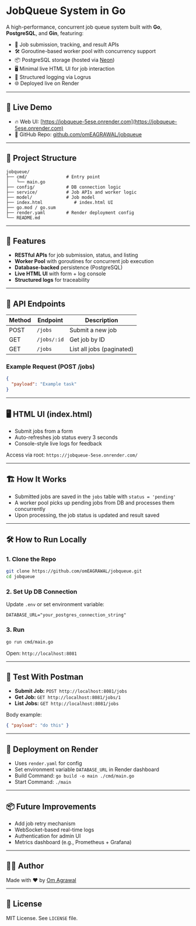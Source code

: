 # JobQueue System in Go

A high-performance, concurrent job queue system built with **Go**, **PostgreSQL**, and **Gin**, featuring:

* 🚀 Job submission, tracking, and result APIs
* 🛠️ Goroutine-based worker pool with concurrency support
* 📦 PostgreSQL storage (hosted via [Neon](https://neon.tech))
* 🖥️ Minimal live HTML UI for job interaction
* 🔧 Structured logging via Logrus
* 🌐 Deployed live on Render

---

## 🔗 Live Demo

* 🔥 Web UI: [https://jobqueue-5ese.onrender.com](https://jobqueue-5ese.onrender.com)
* 🧠 GitHub Repo: [github.com/omEAGRAWAL/jobqueue](https://github.com/omEAGRAWAL/jobqueue)

---

## 📁 Project Structure

```
jobqueue/
├── cmd/               # Entry point
│   └── main.go
├── config/            # DB connection logic
├── service/           # Job APIs and worker logic
├── model/             # Job model
├── index.html            # index.html UI
├── go.mod / go.sum
├── render.yaml        # Render deployment config
└── README.md
```

---

## 🚀 Features

* **RESTful APIs** for job submission, status, and listing
* **Worker Pool** with goroutines for concurrent job execution
* **Database-backed** persistence (PostgreSQL)
* **Live HTML UI** with form + log console
* **Structured logs** for traceability

---

## 🔧 API Endpoints

| Method | Endpoint    | Description               |
| ------ | ----------- | ------------------------- |
| POST   | `/jobs`     | Submit a new job          |
| GET    | `/jobs/:id` | Get job by ID             |
| GET    | `/jobs`     | List all jobs (paginated) |

### Example Request (POST /jobs)

```json
{
  "payload": "Example task"
}
```

---

## 🖥️ HTML UI (index.html)

* Submit jobs from a form
* Auto-refreshes job status every 3 seconds
* Console-style live logs for feedback

Access via root: `https://jobqueue-5ese.onrender.com/`

---

## 🏗️ How It Works

* Submitted jobs are saved in the `jobs` table with `status = 'pending'`
* A worker pool picks up pending jobs from DB and processes them concurrently
* Upon processing, the job status is updated and result saved

---

## 🛠️ How to Run Locally

### 1. Clone the Repo

```bash
git clone https://github.com/omEAGRAWAL/jobqueue.git
cd jobqueue
```

### 2. Set Up DB Connection

Update `.env` or set environment variable:

```env
DATABASE_URL="your_postgres_connection_string"
```

### 3. Run

```bash
go run cmd/main.go
```

Open: `http://localhost:8081`

---

## 🧪 Test With Postman

* **Submit Job:** `POST http://localhost:8081/jobs`
* **Get Job:** `GET http://localhost:8081/jobs/1`
* **List Jobs:** `GET http://localhost:8081/jobs`

Body example:

```json
{ "payload": "do this" }
```

---

## 🚀 Deployment on Render

* Uses `render.yaml` for config
* Set environment variable `DATABASE_URL` in Render dashboard
* Build Command: `go build -o main ./cmd/main.go`
* Start Command: `./main`

---

## 📦 Future Improvements

* Add job retry mechanism
* WebSocket-based real-time logs
* Authentication for admin UI
* Metrics dashboard (e.g., Prometheus + Grafana)

---

## 👨‍💻 Author

Made with ❤️ by [Om Agrawal](https://github.com/omEAGRAWAL)

---

## 📝 License

MIT License. See `LICENSE` file.
